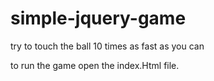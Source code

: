# simple-jquery-game
try to touch the ball 10 times as fast as you can 

to run the game open the index.Html file.
